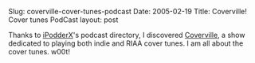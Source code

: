 Slug: coverville-cover-tunes-podcast
Date: 2005-02-19
Title: Coverville! Cover tunes PodCast
layout: post

Thanks to <a href="http://ipodderx.com">iPodderX</a>&#39;s podcast directory, I discovered <a href="http://www.coverville.com/">Coverville</a>, a show dedicated to playing both indie and RIAA cover tunes. I am all about the cover tunes. w00t!
